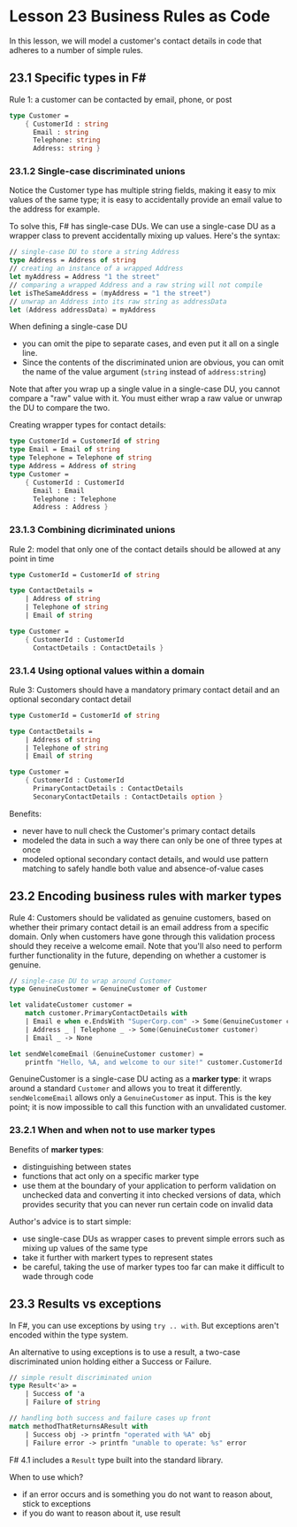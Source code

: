# Lesson 23 Business Rules as Code
In this lesson, we will model a customer's contact details in code that adheres to a number of simple rules.

## 23.1 Specific types in F#
Rule 1: a customer can be contacted by email, phone, or post
```fsharp
type Customer =
    { CustomerId : string
      Email : string
      Telephone: string
      Address: string }
```

### 23.1.2 Single-case discriminated unions
Notice the Customer type has multiple string fields, making it easy to mix values of the same type; it is easy to accidentally provide an email value to the address for example.

To solve this, F# has single-case DUs.
We can use a single-case DU as a wrapper class to prevent accidentally mixing up values.
Here's the syntax:
```fsharp
// single-case DU to store a string Address
type Address = Address of string
// creating an instance of a wrapped Address
let myAddress = Address "1 the street"
// comparing a wrapped Address and a raw string will not compile
let isTheSameAddress = (myAddress = "1 the street")
// unwrap an Address into its raw string as addressData
let (Address addressData) = myAddress
```

When defining a single-case DU
- you can omit the pipe to separate cases, and even put it all on a single line.
- Since the contents of the discriminated union are obvious, you can omit the name of the value argument (`string` instead of `address:string`)

Note that after you wrap up a single value in a single-case DU, you cannot compare a "raw" value with it.
You must either wrap a raw value or unwrap the DU to compare the two.

Creating wrapper types for contact details:
```fsharp
type CustomerId = CustomerId of string
type Email = Email of string
type Telephone = Telephone of string
type Address = Address of string
type Customer =
    { CustomerId : CustomerId
      Email : Email
      Telephone : Telephone
      Address : Address }
```

### 23.1.3 Combining dicriminated unions
Rule 2: model that only one of the contact details should be allowed at any point in time
```fsharp
type CustomerId = CustomerId of string

type ContactDetails =
    | Address of string
    | Telephone of string
    | Email of string

type Customer =
    { CustomerId : CustomerId
      ContactDetails : ContactDetails }
```

### 23.1.4 Using optional values within a domain
Rule 3: Customers should have a mandatory primary contact detail and an optional secondary contact detail
```fsharp
type CustomerId = CustomerId of string

type ContactDetails =
    | Address of string
    | Telephone of string
    | Email of string

type Customer =
    { CustomerId : CustomerId
      PrimaryContactDetails : ContactDetails
      SeconaryContactDetails : ContactDetails option }
```

Benefits:
- never have to null check the Customer's primary contact details
- modeled the data in such a way there can only be one of three types at once
- modeled optional secondary contact details, and would use pattern matching to safely handle both value and absence-of-value cases

## 23.2 Encoding business rules with marker types
Rule 4: Customers should be validated as genuine customers, based on whether their primary contact detail is an email address from a specific domain.
Only when customers have gone through this validation process should they receive a welcome email.
Note that you'll also need to perform further functionality in the future, depending on whether a customer is genuine.

```fsharp
// single-case DU to wrap around Customer
type GenuineCustomer = GenuineCustomer of Customer

let validateCustomer customer =
    match customer.PrimaryContactDetails with
    | Email e when e.EndsWith "SuperCorp.com" -> Some(GenuineCustomer customer)
    | Address _ | Telephone _ -> Some(GenuineCustomer customer)
    | Email _ -> None

let sendWelcomeEmail (GenuineCustomer customer) =
    printfn "Hello, %A, and welcome to our site!" customer.CustomerId
```

GenuineCustomer is a single-case DU acting as a __marker type__: it wraps around a standard `Customer` and allows you to treat it differently.
`sendWelcomeEmail` allows only a `GenuineCustomer` as input.
This is the key point; it is now impossible to call this function with an unvalidated customer.

### 23.2.1 When and when not to use marker types
Benefits of __marker types__:
- distinguishing between states
- functions that act only on a specific marker type
- use them at the boundary of your application to perform validation on unchecked data and converting it into checked versions of data, which provides security that you can never run certain code on invalid data

Author's advice is to start simple:
- use single-case DUs as wrapper cases to prevent simple errors such as mixing up values of the same type
- take it further with markert types to represent states
- be careful, taking the use of marker types too far can make it difficult to wade through code

## 23.3 Results vs exceptions
In F#, you can use exceptions by using `try .. with`.
But exceptions aren't encoded within the type system.

An alternative to using exceptions is to use a result, a two-case discriminated union holding either a Success or Failure.
```fsharp
// simple result discriminated union
type Result<'a> =
    | Success of 'a
    | Failure of string

// handling both success and failure cases up front
match methodThatReturnsAResult with
    | Success obj -> printfn "operated with %A" obj
    | Failure error -> printfn "unable to operate: %s" error
```

F# 4.1 includes a `Result` type built into the standard library.

When to use which?
- if an error occurs and is something you do not want to reason about, stick to exceptions
- if you do want to reason about it, use result